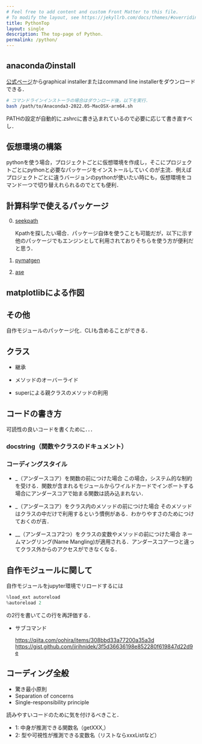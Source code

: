```yaml
---
# Feel free to add content and custom Front Matter to this file.
# To modify the layout, see https://jekyllrb.com/docs/themes/#overriding-theme-defaults
title: PythonTop
layout: single
description: The top-page of Python.
permalink: /python/
---
```



## anacondaのinstall

[公式ページ](https://www.anaconda.com/products/distribution)からgraphical installerまたはcommand line installerをダウンロードできる．
<!-- https://repo.anaconda.com/archive/Anaconda3-2022.05-MacOSX-arm64.sh -->

```bash
# コマンドラインインストーラの場合はダウンロード後，以下を実行．
bash /path/to/Anaconda3-2022.05-MacOSX-arm64.sh
```

PATHの設定が自動的に.zshrcに書き込まれているので必要に応じて書き直すべし．

<!--export PATH=~/anaconda3/bin:$PATH -->

## 仮想環境の構築

pythonを使う場合，プロジェクトごとに仮想環境を作成し，そこにプロジェクトごとにpythonと必要なパッケージをインストールしていくのが主流．例えばプロジェクトごとに違うバージョンのpythonが使いたい時にも，仮想環境をコマンド一つで切り替えれられるのでとても便利．


## 計算科学で使えるパッケージ

0. [seekpath](https://seekpath.readthedocs.io/en/latest/maindoc.html)

    Kpathを探したい場合．パッケージ自体を使うことも可能だが，以下に示す他のパッケージでもエンジンとして利用されておりそちらを使う方が便利だと思う．

1. [pymatgen](pymatgen.md)


2. [ase](ase.md)



## matplotlibによる作図

<!-- https://qiita.com/TomokIshii/items/3a26ee4453f535a69e9e -->

## その他

自作モジュールのパッケージ化．CLIも含めることができる．
<!-- https://gist.github.com/3panda/7508508a89bd1ea1990217142eaf3c9c  -->
<!-- https://qtatsu.hatenablog.com/entry/2021/01/03/171032 -->

## クラス

- 継承
<!-- https://code-graffiti.com/class-inheritance-in-python/ -->

<!-- https://atmarkit.itmedia.co.jp/ait/articles/2001/28/news013.html　-->
- メソッドのオーバーライド

- superによる親クラスのメソッドの利用
<!-- https://djangobrothers.com/blogs/python_class_inheritance/ -->


## コードの書き方

可読性の良いコードを書くために．．．


### docstring（関数やクラスのドキュメント）

<!-- https://qiita.com/simonritchie/items/49e0813508cad4876b5a -->

### コーディングスタイル

<!-- https://peps.python.org/pep-0008/#imports -->

<!-- https://mako-note.com/ja/python-underscore/#:~:text=1%E3%81%A4%E4%BB%98%E4%B8%8E-,%E3%82%AF%E3%83%A9%E3%82%B9%E5%86%85%E3%81%AE%E5%A4%89%E6%95%B0%E3%82%84%E3%83%A1%E3%82%BD%E3%83%83%E3%83%89%E3%81%AE%E5%85%88%E9%A0%AD%E3%81%AB%E3%82%A2%E3%83%B3%E3%83%80%E3%83%BC,%E5%A4%89%E6%95%B0%E3%83%BB%E3%83%A1%E3%82%BD%E3%83%83%E3%83%89%E3%81%A8%E3%81%84%E3%81%86%E3%81%93%E3%81%A8%E3%81%A7%E3%81%99%E3%80%82 -->

- _（アンダースコア）を関数の前につけた場合
    この場合，システム的な制約を受ける．関数が含まれるモジュールからワイルドカードでインポートする場合にアンダースコアで始まる関数は読み込まれない．

- _（アンダースコア）をクラス内のメソッドの前につけた場合
    そのメソッドはクラスの中だけで利用するという慣例がある．わかりやすさのためにつけておくのが吉．

- __（アンダースコア2つ）をクラスの変数やメソッドの前につけた場合
    ネームマングリング(Name Mangling)が適用される．アンダースコア一つと違ってクラス外からのアクセスができなくなる．

## 自作モジュールに関して

<!-- https://qiita.com/kzkadc/items/e4fc7bc9c003de1eb6d0 -->


自作モジュールをjupyter環境でリロードするには

```python
%load_ext autoreload
%autoreload 2 
```

の2行を書いてこの行を再評価する．

- サブコマンド
  
  https://qiita.com/oohira/items/308bbd33a77200a35a3d
  https://gist.github.com/jirihnidek/3f5d36636198e852280f619847d22d9e



<!-- https://sandmark.hateblo.jp/entry/2017/10/22/180000 -->


## コーディング全般

<!--
読みやすいコードのために
https://future-architect.github.io/articles/20190610/
https://qiita.com/icoxfog417/items/f737d6c84b733f649461
https://engineering.linecorp.com/ja/blog/code-readability-vol3/
https://qiita.com/qython/items/1f7416bbb29f48a153bb
-->

- 驚き最小原則
- Separation of concerns
- Single-responsibility principle

読みやすいコードのために気を付けるべきこと．

- 1: 中身が推測できる関数名（getXXX,）
- 2: 型や可視性が推測できる変数名（リストならxxxListなど）
